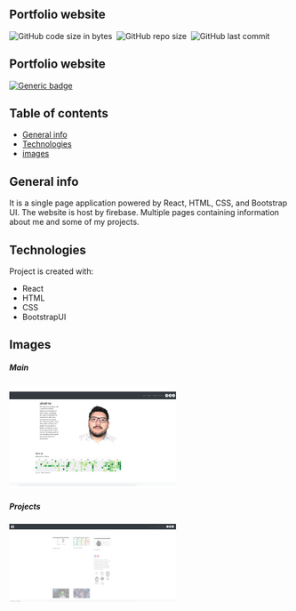 
## Portfolio website

![GitHub code size in bytes](https://img.shields.io/github/languages/code-size/MarioR9/portfolio2.0)&nbsp;
![GitHub repo size](https://img.shields.io/github/repo-size/MarioR9/portfolio2.0?color=g&label=Repo%20Size)&nbsp; 
![GitHub last commit](https://img.shields.io/github/last-commit/MarioR9/portfolio2.0)

## Portfolio website


[![Generic badge](https://img.shields.io/badge/Live-Web-blue.svg)](https://mariorod9.web.app/)&nbsp;

## Table of contents
* [General info](#general-info)
* [Technologies](#technologies)
* [images](#images)

## General info

It is a single page application powered by React, HTML, CSS, and Bootstrap UI. The website is host by firebase. Multiple pages containing information about me and some of my projects.
	
## Technologies

Project is created with:
* React 
* HTML
* CSS
* BootstrapUI


## Images

##### Main 
<img src="ReadmeImages/portfoliov2.png" width="300"> 

##### Projects 
<img src="ReadmeImages/projects.png" width="300"> 


